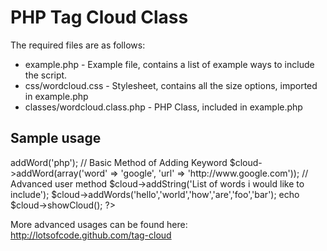 PHP Tag Cloud Class
===================

The required files are as follows:

* example.php - Example file, contains a list of example ways to include the script.
* css/wordcloud.css - Stylesheet, contains all the size options, imported in example.php
* classes/wordcloud.class.php - PHP Class, included in example.php

Sample usage
-------------
	
<?php
	require_once 'classes/wordcloud.class.php';
	$cloud = new wordCloud();
	$cloud->addWord('php'); // Basic Method of Adding Keyword
	$cloud->addWord(array('word' => 'google', 'url' => 'http://www.google.com')); // Advanced user method
	$cloud->addString('List of words i would like to include');
	$cloud->addWords('hello','world','how','are','foo','bar');
	echo $cloud->showCloud();
?>

More advanced usages can be found here:  http://lotsofcode.github.com/tag-cloud